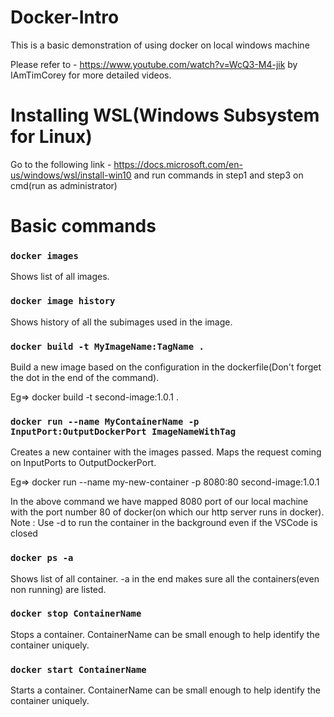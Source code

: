 # Docker-Intro

This is a basic demonstration of using docker on local windows machine

Please refer to - https://www.youtube.com/watch?v=WcQ3-M4-jik by IAmTimCorey for more detailed videos.

# Installing WSL(Windows Subsystem for Linux)

Go to the following link - https://docs.microsoft.com/en-us/windows/wsl/install-win10 and run commands in step1 and step3 on cmd(run as administrator)

# Basic commands

### `docker images`
Shows list of all images.

### `docker image history`
Shows history of all the subimages used in the image.

### `docker build -t MyImageName:TagName .`
Build a new image based on the configuration in the dockerfile(Don't forget the dot in the end of the command).

Eg=> docker build -t second-image:1.0.1 .

### `docker run --name MyContainerName -p InputPort:OutputDockerPort ImageNameWithTag`
Creates a new container with the images passed. Maps the request coming on InputPorts to OutputDockerPort.

Eg=> docker run --name my-new-container -p 8080:80 second-image:1.0.1

In the above command we have mapped 8080 port of our local machine with the port number 80 of docker(on which our http server runs in docker).
Note : Use -d to run the container in the background even if the VSCode is closed

### `docker ps -a`
Shows list of all container. -a in the end makes sure all the containers(even non running) are listed.

### `docker stop ContainerName`
Stops a container. ContainerName can be small enough to help identify the container uniquely.

### `docker start ContainerName`
Starts a container. ContainerName can be small enough to help identify the container uniquely.
